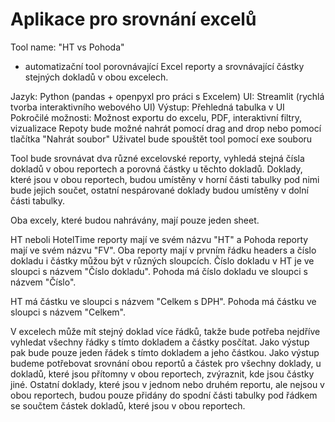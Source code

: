 # Aplikace pro srovnání excelů

Tool name: "HT vs Pohoda"
- automatizační tool porovnávající Excel reporty a srovnávající částky stejných dokladů v obou excelech.

Jazyk: Python (pandas + openpyxl pro práci s Excelem)
UI: Streamlit (rychlá tvorba interaktivního webového UI)
Výstup: Přehledná tabulka v UI
Pokročilé možnosti: Možnost exportu do excelu, PDF, interaktivní filtry, vizualizace
Repoty bude možné nahrát pomocí drag and drop nebo pomocí tlačítka "Nahrát soubor"
Uživatel bude spouštět tool pomocí exe souboru

Tool bude srovnávat dva různé excelovské reporty, vyhledá stejná čísla dokladů v obou reportech a porovná částky u těchto dokladů. Doklady, které jsou v obou reportech, budou umístěny v horní části tabulky pod nimi bude jejich součet, ostatní nespárované doklady budou umístěny v dolní části tabulky.

Oba excely, které budou nahrávány, mají pouze jeden sheet.

HT neboli HotelTime reporty mají ve svém názvu "HT" a Pohoda reporty mají ve svém názvu "FV".
Oba reporty mají v prvním řádku headers a číslo dokladu i částky můžou být v různých sloupcích. Číslo dokladu v HT je ve sloupci s názvem "Číslo dokladu". Pohoda má  číslo dokladu ve sloupci s názvem "Číslo".

HT má částku ve sloupci s názvem "Celkem s DPH". 
Pohoda má částku ve sloupci s názvem "Celkem".


V excelech může mít stejný doklad více řádků, takže  bude potřeba nejdříve vyhledat všechny řádky s tímto dokladem a částky posčítat. Jako výstup pak bude pouze jeden řádek s tímto dokladem a jeho částkou.
Jako výstup budeme potřebovat srovnání obou reportů a částek pro všechny doklady, u dokladů, které jsou přítomny v obou reportech, zvýraznit, kde jsou částky jiné. Ostatní doklady, které jsou v jednom nebo druhém reportu, ale nejsou v obou reportech, budou pouze přidány do spodní části tabulky pod řádkem se součtem částek dokladů, které jsou v obou reportech.






